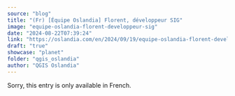 ```yaml
---
source: "blog"
title: "(Fr) [Équipe Oslandia] Florent, développeur SIG"
image: "equipe-oslandia-florent-developpeur-sig"
date: "2024-08-22T07:39:24"
link: "https://oslandia.com/en/2024/09/19/equipe-oslandia-florent-developpeur-sig/"
draft: "true"
showcase: "planet"
folder: "qgis_oslandia"
author: "QGIS Oslandia"
---
```


Sorry, this entry is only available in French.
